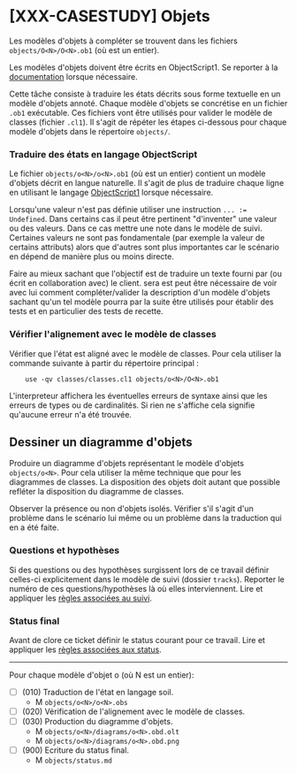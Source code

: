 [XXX-CASESTUDY] Objets
===========================================================

Les modèles d'objets à compléter se trouvent dans les fichiers
``objects/O<N>/O<N>.ob1`` (où <N> est un entier).

Les modèles d'objets doivent être écrits en ObjectScript1.
Se reporter à la [documentation](https://modelscript.readthedocs.io/en/latest/languages/objects1/index.html) lorsque nécessaire.

Cette tâche consiste à traduire les états décrits sous forme 
textuelle en un modèle d'objets annoté. Chaque modèle d'objets se 
concrétise en un fichier ``.ob1`` exécutable. Ces fichiers vont être 
utilisés pour valider le modèle de classes (fichier ``.cl1``).
Il s'agit de répéter les étapes ci-dessous pour chaque modèle d'objets
dans le répertoire ``objects/``.

### Traduire des états en langage ObjectScript

Le fichier ``objects/o<N>/o<N>.ob1`` (où <N> est un entier) 
contient un  modèle d'objets décrit en langue naturelle.
Il s'agit de plus de traduire chaque ligne en utilisant le langage 
[ObjectScript1](https://modelscript.readthedocs.io/en/latest/languages/objects1/index.html) lorsque nécessaire.

Lorsqu'une valeur n'est pas définie utiliser une instruction
``... := Undefined``. Dans certains cas il peut être pertinent "d'inventer"
une valeur ou des valeurs. Dans ce cas mettre une note dans le modèle de suivi.
Certaines valeurs ne sont pas fondamentale (par exemple la valeur de
certains attributs) alors que d'autres sont plus importantes car le
scénario en dépend de manière plus ou moins directe.

Faire au mieux sachant que l'objectif est de traduire un texte fourni
par (ou écrit en collaboration avec) le client. sera est peut être nécessaire
de voir avec lui comment compléter/valider la description d'un modèle d'objets
sachant qu'un tel modèle pourra par la suite être utilisés pour établir
des tests et en particulier des tests de recette.

### Vérifier l'alignement avec le modèle de classes 

Vérifier que l'état est aligné avec le modèle de classes.
Pour cela utiliser la commande suivante à partir du répertoire principal :
```
    use -qv classes/classes.cl1 objects/o<N>/O<N>.ob1
```
L'interpreteur affichera les éventuelles erreurs de syntaxe
ainsi que les erreurs de types ou de cardinalités. Si rien ne s'affiche
cela signifie qu'aucune erreur n'a été trouvée.

## Dessiner un diagramme d'objets

Produire un diagramme d'objets représentant le modèle d'objets ``objects/o<N>``.
Pour cela utiliser la même technique que pour les diagrammes de classes.
La disposition des objets doit autant que possible refléter
la disposition du diagramme de classes. 

Observer la présence ou non d'objets isolés. Vérifier s'il s'agit d'un
problème dans le scénario lui même ou un problème dans la traduction qui en
a été faite.

### Questions et hypothèses

Si des questions ou des hypothèses surgissent lors de ce travail
définir celles-ci explicitement dans le modèle de suivi
(dossier ``tracks``). Reporter le numéro de ces questions/hypothèses
là où elles interviennent. Lire et appliquer les [règles associées au suivi](https://modelscript.readthedocs.io/en/latest/languages/tracks/index.html#rules). 
 
### Status final

Avant de clore ce ticket définir le status courant pour ce travail. Lire et appliquer les [règles associées aux status](https://modelscript.readthedocs.io/en/latest/methods/status.html#rules).
________

Pour chaque modèle d'objet o<N> (où N est un entier):
- [ ] (010) Traduction de l'état en langage soil.
    - M ``objects/o<N>/o<N>.obs``
- [ ] (020) Vérification de l'alignement avec le modèle de classes.
- [ ] (030) Production du diagramme d'objets.
    - M ``objects/o<N>/diagrams/o<N>.obd.olt``
    - M ``objects/o<N>/diagrams/o<N>.obd.png``
- [ ] (900) Ecriture du status final.
    - M ``objects/status.md``
